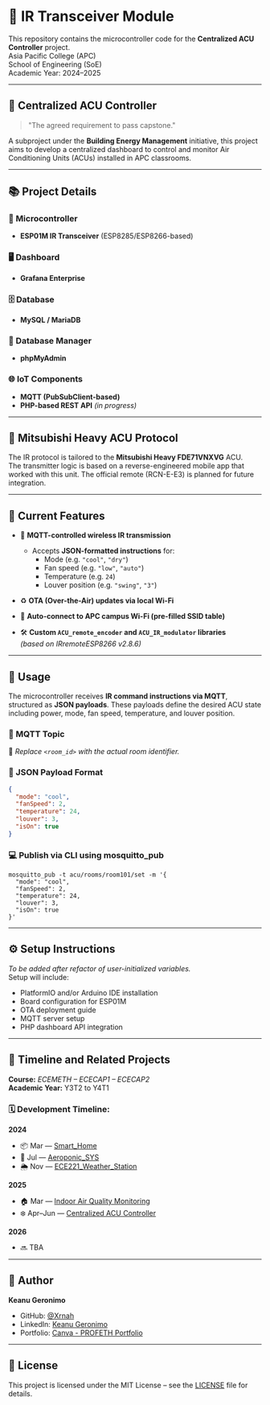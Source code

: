 # 📡 IR Transceiver Module  

This repository contains the microcontroller code for the **Centralized ACU Controller** project.  
Asia Pacific College (APC)  
School of Engineering (SoE)  
Academic Year: 2024–2025  

---

## 🔧 Centralized ACU Controller  
> "The agreed requirement to pass capstone."  

A subproject under the **Building Energy Management** initiative, this project aims to develop a centralized dashboard to control and monitor Air Conditioning Units (ACUs) installed in APC classrooms.

---

## 📚 Project Details

### 🧠 Microcontroller
- **ESP01M IR Transceiver** (ESP8285/ESP8266-based)

### 🖥️ Dashboard
- **Grafana Enterprise**

### 🗄️ Database
- **MySQL / MariaDB**

### 🧰 Database Manager
- **phpMyAdmin**

### 🌐 IoT Components
- **MQTT (PubSubClient-based)**
- **PHP-based REST API** *(in progress)*

---

## 🧊 Mitsubishi Heavy ACU Protocol

The IR protocol is tailored to the **Mitsubishi Heavy FDE71VNXVG** ACU.  
The transmitter logic is based on a reverse-engineered mobile app that worked with this unit. The official remote (RCN-E-E3) is planned for future integration.

---

## 🚀 Current Features

- 🛜 **MQTT-controlled wireless IR transmission**
  - Accepts **JSON-formatted instructions** for:
    - Mode (e.g. `"cool"`, `"dry"`)
    - Fan speed (e.g. `"low"`, `"auto"`)
    - Temperature (e.g. `24`)
    - Louver position (e.g. `"swing"`, `"3"`)

- ♻️ **OTA (Over-the-Air) updates via local Wi-Fi**
- 📶 **Auto-connect to APC campus Wi-Fi (pre-filled SSID table)**
- 🛠️ **Custom `ACU_remote_encoder` and `ACU_IR_modulator` libraries**  
  *(based on IRremoteESP8266 v2.8.6)*

---

## 🔧 Usage

The microcontroller receives **IR command instructions via MQTT**, structured as **JSON payloads**. These payloads define the desired ACU state including power, mode, fan speed, temperature, and louver position.

### 📨 MQTT Topic

📌 *Replace `<room_id>` with the actual room identifier.*

### 🧾 JSON Payload Format

```json
{
  "mode": "cool",
  "fanSpeed": 2,
  "temperature": 24,
  "louver": 3,
  "isOn": true
}
```
### 💻 Publish via CLI using mosquitto_pub
```
mosquitto_pub -t acu/rooms/room101/set -m '{
  "mode": "cool",
  "fanSpeed": 2,
  "temperature": 24,
  "louver": 3,
  "isOn": true
}'
```

---

## ⚙️ Setup Instructions  
*To be added after refactor of user-initialized variables.*  
Setup will include:
- PlatformIO and/or Arduino IDE installation
- Board configuration for ESP01M
- OTA deployment guide
- MQTT server setup
- PHP dashboard API integration

---

## 📅 Timeline and Related Projects

**Course:** _ECEMETH – ECECAP1 – ECECAP2_  
**Academic Year:** Y3T2 to Y4T1

### 🗓️ Development Timeline:
**2024**
- 📦 Mar — [Smart_Home](#smart_home)
- 🌱 Jul — [Aeroponic_SYS](#aeroponic_sys)
- 🌦️ Nov — [ECE221_Weather_Station](#ece221_weather_station)  

**2025**
- 🏠 Mar — [Indoor Air Quality Monitoring](#indoor-air-quality-monitoring)
- ❄️ Apr–Jun — [Centralized ACU Controller](#centralized-acu-controller-on-progress)

**2026**
- 🔜 TBA

---

## 👤 Author

**Keanu Geronimo**  
- GitHub: [@Xrnah](https://github.com/Xrnah)  
- LinkedIn: [Keanu Geronimo](https://www.linkedin.com/in/keanu-geronimo-a77062190/)  
- Portfolio: [Canva - PROFETH Portfolio](https://geronimo-keanu-portfolio.my.canva.site/)

---

## 📜 License

This project is licensed under the MIT License – see the [LICENSE](LICENSE) file for details.
